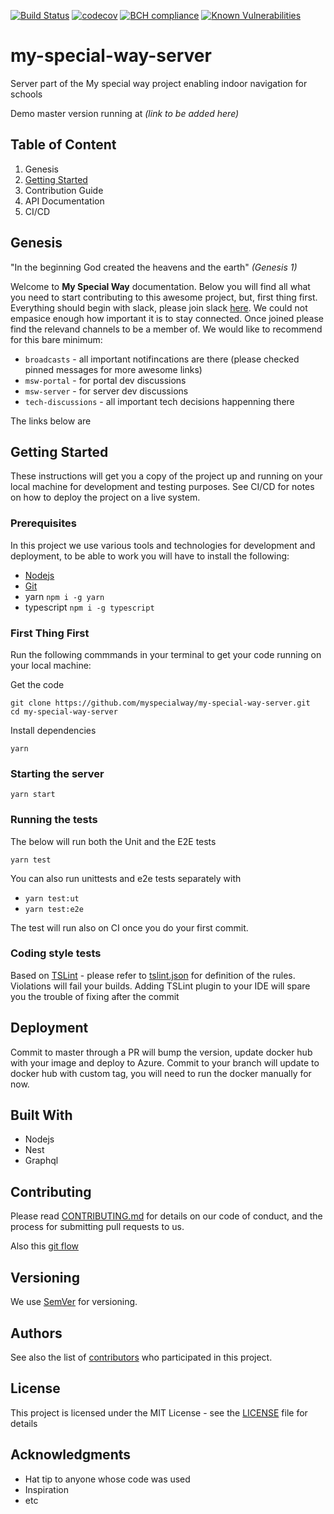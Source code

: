 [![Build Status](https://travis-ci.org/myspecialway/my-special-way-server.svg?branch=master)](https://travis-ci.org/myspecialway/my-special-way-server)
[![codecov](https://codecov.io/gh/myspecialway/my-special-way-server/branch/master/graph/badge.svg)](https://codecov.io/gh/myspecialway/my-special-way-server)
[![BCH compliance](https://bettercodehub.com/edge/badge/myspecialway/my-special-way-server?branch=master)](https://bettercodehub.com/results/myspecialway/my-special-way-server)
[![Known Vulnerabilities](https://snyk.io/test/github/myspecialway/my-special-way-server/badge.svg?targetFile=package.json)](https://snyk.io/test/github/myspecialway/my-special-way-server?targetFile=package.json)
# my-special-way-server

Server part of the My special way project enabling indoor navigation for schools

Demo master version running at _(link to be added here)_

## Table of Content
1. Genesis
1. [Getting Started](#getting-started)
1. Contribution Guide
1. API Documentation
1. CI/CD

## Genesis
"In the beginning God created the heavens and the earth" _(Genesis 1)_

Welcome to __My Special Way__ documentation. Below you will find all what you need to start contributing to this awesome project, but, first thing first. Everything should begin with slack, please join slack [here](https://myspecialway.slack.com/).
We could not empasice enough how important it is to stay connected. Once joined please find the relevand channels to be a member of. We would like to recommend for this bare minimum:

* `broadcasts` - all important notifincations are there (please checked pinned messages for more awesome links)
* `msw-portal` - for portal dev discussions
* `msw-server` - for server dev discussions
* `tech-discussions` - all important tech decisions happenning there

The links below are

## Getting Started

These instructions will get you a copy of the project up and running on your local machine for development and testing purposes. See CI/CD for notes on how to deploy the project on a live system.

### Prerequisites
In this project we use various tools and technologies for development and deployment, to be able to work you will have to install the following: 

* [Nodejs](http://nodejs.org)
* [Git](https://git-scm.com/book/en/v2/Getting-Started-Installing-Git)
* yarn `npm i -g yarn`
* typescript `npm i -g typescript`

### First Thing First
Run the following commmands in your terminal to get your code running on your local machine:

Get the code
```
git clone https://github.com/myspecialway/my-special-way-server.git
cd my-special-way-server
```

Install dependencies
```
yarn
```

### Starting the server

```
yarn start
```

### Running the tests

The below will run both the Unit and the E2E tests

```
yarn test

```
You can also run unittests and e2e tests separately with
* `yarn test:ut`
* `yarn test:e2e`

The test will run also on CI once you do your first commit.

### Coding style tests

Based on [TSLint](https://palantir.github.io/tslint/) - please refer to [tslint.json](tslint.json) for definition of the rules.
Violations will fail your builds.
Adding TSLint plugin to your IDE will spare you the trouble of fixing after the commit

## Deployment

Commit to master through a PR will bump the version, update docker hub with your image and deploy to Azure.
Commit to your branch will update to docker hub with custom tag, you will need to run the docker manually for now.

## Built With

* Nodejs
* Nest
* Graphql

## Contributing

Please read [CONTRIBUTING.md](https://gist.github.com/PurpleBooth/b24679402957c63ec426) for details on our code of conduct, and the process for submitting pull requests to us.

Also this [git flow](https://guides.github.com/introduction/flow/)

## Versioning

We use [SemVer](http://semver.org/) for versioning. 

## Authors


See also the list of [contributors](https://github.com/myspecialway/my-special-way-server/graphs/contributors) who participated in this project.

## License

This project is licensed under the MIT License - see the [LICENSE](LICENSE) file for details

## Acknowledgments

* Hat tip to anyone whose code was used
* Inspiration
* etc
